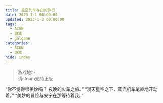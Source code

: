 ```yaml
---
title: 星空列车与白的旅行
date: 2023-1-1 00:00:00
updated: 2023-1-2 00:00:00
tags:
  - ACGN
  - 游戏
  - galgame
categories:
  - ACGN
  - 游戏
hide: index
---
```


> 游戏地址    
> 请steam支持正版

“你不觉得很美妙吗？ 夜晚的火车之旅。”
“漫天星空之下，蒸汽机车笔直地开动着。”
“美妙的冒险与安宁在那等待着我。”
<!-- ![加油](../../../assets/image/BD1394A11A6CD1511D6D2B6DF330425F.jpg) -->